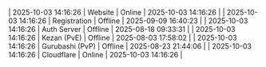 | 2025-10-03 14:16:26 | Website | Online | 2025-10-03 14:16:26 |
| 2025-10-03 14:16:26 | Registration | Offline | 2025-09-09 16:40:23 |
| 2025-10-03 14:16:26 | Auth Server | Offline | 2025-08-18 09:33:31 |
| 2025-10-03 14:16:26 | Kezan (PvE) | Offline | 2025-08-03 17:58:02 |
| 2025-10-03 14:16:26 | Gurubashi (PvP) | Offline | 2025-08-23 21:44:06 |
| 2025-10-03 14:16:26 | Cloudflare | Online | 2025-10-03 14:16:26 |

